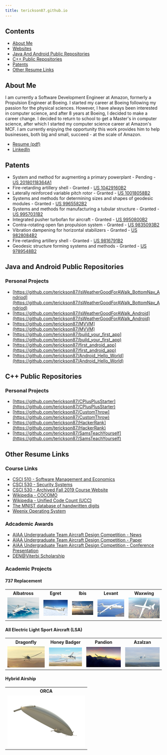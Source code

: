 ```yaml
---
title: terickson87.github.io
---
```


## Contents
* [About Me](#about-me)
* [Websites](#websites)
* [Java And Android Public Repositories](#java-and-android-public-repositories)
* [C++ Public Repositories](#c-public-repositories)
* [Patents](#patents)
* [Other Resume Links](#other-resume-links)

## About Me

I am currently a Software Development Engineer at Amazon, formerly a Propulsion Engineer at Boeing. I started my career at Boeing following my passion for the physical sciences. However, I have always been interested in computer science, and after 8 years at Boeing, I decided to make a career change. I decided to return to school to get a Master's in computer science, after which I started my computer science career at Amazon's MCF. I am currently enjoying the opportunity this work provides him to help businesses, both big and small, succeed - at the scale of Amazon.

* <a href="Resume Todd Erickson.pdf" target="_blank">Resume (pdf)</a>
* [LinkedIn](https://www.linkedin.com/in/todd-w-erickson/)

## Patents
* System and method for augmenting a primary powerplant - Pending - [US 20180118364A1](https://patents.google.com/patent/US20180118364A1/en)
* Fire-retarding artillery shell - Granted - [US 10429160B2](https://patents.google.com/patent/US10429160B2/en)
* Laterally reinforced variable pitch rotor - Granted - [US 10018058B2](https://patents.google.com/patent/US10018058B2/en)
* Systems and methods for determining sizes and shapes of geodesic modules - Granted - [US 9965582B2](https://patents.google.com/patent/US9965582B2/en)
* Systems and methods for manufacturing a tubular structure - Granted - [US 9957031B2](https://patents.google.com/patent/US9957031B2/en)
* Integrated pusher turbofan for aircraft - Granted - [US 9950800B2](https://patents.google.com/patent/US9950800B2/en)
* Contra-rotating open fan propulsion system - Granted - [US 9835093B2](https://patents.google.com/patent/US9835093B2/en)
* Vibration dampening for horizontal stabilizers - Granted - [US 9828084B2](https://patents.google.com/patent/US9828084B2/en)
* Fire-retarding artillery shell - Granted - [US 9816791B2](https://patents.google.com/patent/US9816791B2)
* Geodesic structure forming systems and methods - Granted - [US 9789548B2](https://patents.google.com/patent/US9789548B2)

## Java and Android Public Repositories

### Personal Projects
* [https://github.com/terickson87/IsWeatherGoodForAWalk_BottomNav_Andriod](https://github.com/terickson87/IsWeatherGoodForAWalk_BottomNav_Andriod)
* [https://github.com/terickson87/IsWeatherGoodForAWalk_Android](https://github.com/terickson87/IsWeatherGoodForAWalk_Android)
* [https://github.com/terickson87/MVVM](https://github.com/terickson87/MVVM)
* [https://github.com/terickson87/build_your_first_app](https://github.com/terickson87/build_your_first_app)
* [https://github.com/terickson87/first_android_app](https://github.com/terickson87/first_android_app)
* [https://github.com/terickson87/Android_Hello_World](https://github.com/terickson87/Android_Hello_World)

## C++ Public Repositories

### Personal Projects
* [https://github.com/terickson87/CPlusPlusStarter](https://github.com/terickson87/CPlusPlusStarter)
* [https://github.com/terickson87/CustomThrow](https://github.com/terickson87/CustomThrow)
* [https://github.com/terickson87/HackerRank](https://github.com/terickson87/HackerRank)
* [https://github.com/terickson87/SamsTeachYourself](https://github.com/terickson87/SamsTeachYourself)

## Other Resume Links

### Course Links
* [CSCI 510 - Software Management and Economics](https://classes.usc.edu/term-20203/course/csci-510/)
* [CSCI 530 - Security Systems](https://classes.usc.edu/term-20203/course/csci-530/)
* [CSCI 530 - Archived Fall 2019 Course Website](https://web.archive.org/web/20200702170703/http:/csclass.info/USC/CSCI530/F19/)
* [Wikipedia - COCOMO](https://en.wikipedia.org/wiki/COCOMO)
* [Wikipedia - Unified Code Count (UCC)](https://en.wikipedia.org/wiki/Unified_Code_Count_(UCC))
* [The MNIST database of handwritten digits](http://yann.lecun.com/exdb/mnist/)
* [Weenix Operating System](https://github.com/brown-cs1690/handout/wiki)

### Adcademic Awards
* [AIAA Undergraduate Team Aircraft Design Competition - News](https://viterbi.usc.edu/news/news/2010/viterbi-student-team.htm)
* [AIAA Undergraduate Team Aircraft Design Competition - Paper](https://issuu.com/sina_golshany/docs/aiaa_team_aircraft_design_paper_for)
* [AIAA Undergraduate Team Aircraft Design Competition - Conference Presentation](https://issuu.com/sina_golshany/docs/egret_presentationpdf)
* [DEN@Viterbi Scholarship](https://viterbigradadmission.usc.edu/denviterbi-scholarship/)

### Academic Projects

#### 737 Replacement
<table>
  <th style="text-align:center">Albatross</th>
  <th style="text-align:center">Egret</th>
  <th style="text-align:center">Ibis</th>
  <th style="text-align:center">Levant</th>
  <th style="text-align:center">Waxwing</th>
  <tr>
    <td style="text-align:center"><a href="projects/Albatross Complete Proposal.pdf"><img width="250" src="projects/Albatross.png"></a></td>
    <td style="text-align:center"><a href="projects/Egret Complete Proposal.pdf"><img width="250" src="projects/Egret.png"></a></td>
    <td style="text-align:center"><a href="projects/Ibis Complete Proposal.pdf"><img width="250" src="projects/Ibis.png"></a></td>
    <td style="text-align:center"><a href="projects/Levant Complete Proposal.pdf"><img width="250" src="projects/Levant.png"></a></td>
    <td style="text-align:center"><a href="projects/Waxwing Complete Proposal.pdf"><img width="250" src="projects/Waxwing.png"></a></td>
  </tr>
</table>

#### All Electric Light Sport Aircraft (LSA)
<table>
  <th style="text-align:center">Dragonfly</th>
  <th style="text-align:center">Honey Badger</th>
  <th style="text-align:center">Pandion</th>
  <th style="text-align:center">Azalzan</th>
  <tr>
    <td style="text-align:center"><a href="https://issuu.com/sina_golshany/docs/dragonfly_with_foldouts__reduced_si"><img width="250" src="projects/Dragonfly.png"></a></td>
    <td style="text-align:center"><a href="https://issuu.com/sina_golshany/docs/honey_badger_with_foldouts__reduced"><img width="250" src="projects/Honey Badger.png"></a></td>
    <td style="text-align:center"><a href="https://issuu.com/sina_golshany/docs/pandion_with_foldouts"><img width="250" src="projects/Pandion.png"></a></td>
    <td style="text-align:center"><a href="https://issuu.com/sina_golshany/docs/azalzan_with_foldouts"><img width="250" src="projects/Azalzan.png"></a></td>
  </tr>
</table>

#### Hybrid Airship
<table>
  <th style="text-align:center">ORCA</th>
  <tr>
    <td style="text-align:center"><a href="projects/ORCA FINAL.pdf"><img width="250" src="projects/ORCA.png"></a></td>
  </tr>
</table>


